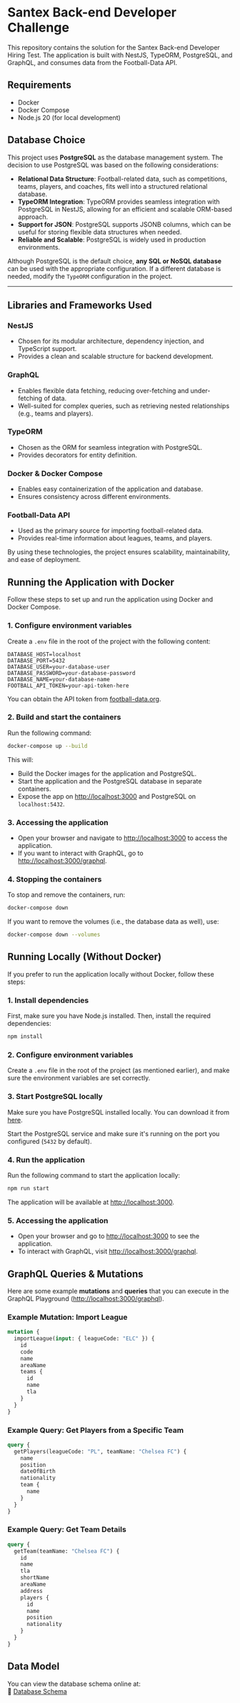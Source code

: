 # Santex Back-end Developer Challenge

This repository contains the solution for the Santex Back-end Developer Hiring Test. The application is built with NestJS, TypeORM, PostgreSQL, and GraphQL, and consumes data from the Football-Data API.

## Requirements

- Docker
- Docker Compose
- Node.js 20 (for local development)

## Database Choice

This project uses **PostgreSQL** as the database management system. The decision to use PostgreSQL was based on the following considerations:

- **Relational Data Structure**: Football-related data, such as competitions, teams, players, and coaches, fits well into a structured relational database.
- **TypeORM Integration**: TypeORM provides seamless integration with PostgreSQL in NestJS, allowing for an efficient and scalable ORM-based approach.
- **Support for JSON**: PostgreSQL supports JSONB columns, which can be useful for storing flexible data structures when needed.
- **Reliable and Scalable**: PostgreSQL is widely used in production environments.

Although PostgreSQL is the default choice, **any SQL or NoSQL database** can be used with the appropriate configuration. If a different database is needed, modify the `TypeORM` configuration in the project.

---

## Libraries and Frameworks Used

### **NestJS**
- Chosen for its modular architecture, dependency injection, and TypeScript support.
- Provides a clean and scalable structure for backend development.

### **GraphQL**
- Enables flexible data fetching, reducing over-fetching and under-fetching of data.
- Well-suited for complex queries, such as retrieving nested relationships (e.g., teams and players).

### **TypeORM**
- Chosen as the ORM for seamless integration with PostgreSQL.
- Provides decorators for entity definition.

### **Docker & Docker Compose**
- Enables easy containerization of the application and database.
- Ensures consistency across different environments.

### **Football-Data API**
- Used as the primary source for importing football-related data.
- Provides real-time information about leagues, teams, and players.

By using these technologies, the project ensures scalability, maintainability, and ease of deployment.


## Running the Application with Docker

Follow these steps to set up and run the application using Docker and Docker Compose.

### 1. Configure environment variables

Create a `.env` file in the root of the project with the following content:

```env
DATABASE_HOST=localhost
DATABASE_PORT=5432
DATABASE_USER=your-database-user
DATABASE_PASSWORD=your-database-password
DATABASE_NAME=your-database-name
FOOTBALL_API_TOKEN=your-api-token-here
```

You can obtain the API token from [football-data.org](https://www.football-data.org/).

### 2. Build and start the containers

Run the following command:

```sh
docker-compose up --build
```

This will:

- Build the Docker images for the application and PostgreSQL.
- Start the application and the PostgreSQL database in separate containers.
- Expose the app on [http://localhost:3000](http://localhost:3000) and PostgreSQL on `localhost:5432`.

### 3. Accessing the application

- Open your browser and navigate to [http://localhost:3000](http://localhost:3000) to access the application.
- If you want to interact with GraphQL, go to [http://localhost:3000/graphql](http://localhost:3000/graphql).

### 4. Stopping the containers

To stop and remove the containers, run:

```sh
docker-compose down
```

If you want to remove the volumes (i.e., the database data as well), use:

```sh
docker-compose down --volumes
```

## Running Locally (Without Docker)

If you prefer to run the application locally without Docker, follow these steps:

### 1. Install dependencies

First, make sure you have Node.js installed. Then, install the required dependencies:

```sh
npm install
```

### 2. Configure environment variables

Create a `.env` file in the root of the project (as mentioned earlier), and make sure the environment variables are set correctly.

### 3. Start PostgreSQL locally

Make sure you have PostgreSQL installed locally. You can download it from [here](https://www.postgresql.org/download/).

Start the PostgreSQL service and make sure it's running on the port you configured (`5432` by default).

### 4. Run the application

Run the following command to start the application locally:

```sh
npm run start
```

The application will be available at [http://localhost:3000](http://localhost:3000).

### 5. Accessing the application

- Open your browser and go to [http://localhost:3000](http://localhost:3000) to see the application.
- To interact with GraphQL, visit [http://localhost:3000/graphql](http://localhost:3000/graphql).

## GraphQL Queries & Mutations

Here are some example **mutations** and **queries** that you can execute in the GraphQL Playground ([http://localhost:3000/graphql](http://localhost:3000/graphql)).

### Example Mutation: Import League

```graphql
mutation {
  importLeague(input: { leagueCode: "ELC" }) {
    id
    code
    name
    areaName
    teams {
      id
      name
      tla
    }
  }
}
```

### Example Query: Get Players from a Specific Team

```graphql
query {
  getPlayers(leagueCode: "PL", teamName: "Chelsea FC") {
    name
    position
    dateOfBirth
    nationality
    team {
      name
    }
  }
}
```

### Example Query: Get Team Details

```graphql
query {
  getTeam(teamName: "Chelsea FC") {
    id
    name
    tla
    shortName
    areaName
    address
    players {
      id
      name
      position
      nationality
    }
  }
}
```

## Data Model

You can view the database schema online at:  
🔗 [Database Schema](https://dbdiagram.io/d/santex-db-67b38146263d6cf9a077d41f)

